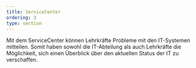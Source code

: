 ```yaml
---
title: ServiceCenter
ordering: 3
type: section
---
```


Mit dem ServiceCenter können Lehrkräfte Probleme mit den IT-Systemen mitteilen. Somit haben sowohl die IT-Abteilung als auch Lehrkräfte die Möglichkeit, sich einen Überblick über den aktuellen Status der IT zu verschaffen.

<!--more-->